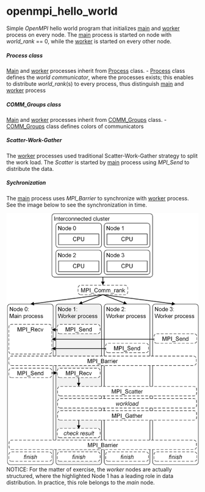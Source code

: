 # openmpi_hello_world

Simple _OpenMPI_ hello world program that initializes [main](./source/Process_master.cpp) and [worker](./source/Process_slave.cpp) process on every node. The [main](./source/Process_master.cpp) process is started on node with _world\_rank_ == 0, while the [worker](./source/Process_slave.cpp) is started on every other node.

##### Process class
[Main](./source/Process_master.cpp) and [worker](./source/Process_slave.cpp) processes inherit from [Process](./source/Process.cpp) class.
	- [Process](./source/Process.cpp) class defines the _world communicator_, where the processes exists; this enables to distribute _world\_rank_(s) to every process, thus distinguish [main](./source/Process_master.cpp) and [worker](./source/Process_slave.cpp) process
	
##### COMM_Groups class
[Main](./source/Process_master.cpp) and [worker](./source/Process_slave.cpp) processes inherit from [COMM_Groups](./source/COMM_Groups.hpp) class. 
	- [COMM_Groups](./source/COMM_Groups.hpp) class defines colors of communicators
	
##### Scatter-Work-Gather
The [worker](./source/Process_slave.cpp) processes used traditional Scatter-Work-Gather strategy to split the work load. The _Scatter_ is started by [main](./source/Process_master.cpp) process using _MPI\_Send_ to distribute the data.


##### Sychronization
The [main](./source/Process_master.cpp) process uses _MPI\_Barrier_ to synchronize with [worker](./source/Process_slave.cpp) process. See the image below to see the synchronization in time.


![./openmpi.png](./openmpi.png?raw=true "OpenMPI hello world")
NOTICE: For the matter of exercise, the _worker_ nodes are actually structured, where the highlighted Node 1 has a leading role in data distribution. In practice, this role belongs to the _main_ node.

